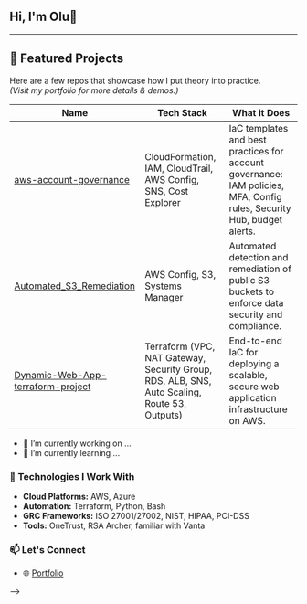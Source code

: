 ## Hi, I'm Olu👋

---

## 🚀 Featured Projects

Here are a few repos that showcase how I put theory into practice.  
*(Visit my portfolio for more details & demos.)*

| Name                                                        | Tech Stack                                                      | What it Does                                                                                       |
|-------------------------------------------------------------|-----------------------------------------------------------------|----------------------------------------------------------------------------------------------------|
| [aws-account-governance](https://github.com/Oluoladio/aws-account-governance)       | CloudFormation, IAM, CloudTrail, AWS Config, SNS, Cost Explorer | IaC templates and best practices for account governance: IAM policies, MFA, Config rules, Security Hub, budget alerts. |
| [Automated_S3_Remediation](https://github.com/Oluoladio/Automated_S3_Remediation)   | AWS Config, S3, Systems Manager                                 | Automated detection and remediation of public S3 buckets to enforce data security and compliance.   |
| [Dynamic-Web-App-terraform-project](https://github.com/Oluoladio/Dynamic-Web-App-terraform-project) | Terraform (VPC, NAT Gateway, Security Group, RDS, ALB, SNS, Auto Scaling, Route 53, Outputs) | End-to-end IaC for deploying a scalable, secure web application infrastructure on AWS. |

- 🔭 I’m currently working on ...
- 🌱 I’m currently learning ...

### 🧰 Technologies I Work With

- **Cloud Platforms:** AWS, Azure  
- **Automation:** Terraform, Python, Bash  
- **GRC Frameworks:** ISO 27001/27002, NIST, HIPAA, PCI-DSS  
- **Tools:** OneTrust, RSA Archer, familiar with Vanta

### 📫 Let's Connect

- 🌐 [Portfolio](https://oluadio.curious.page)  

-->
